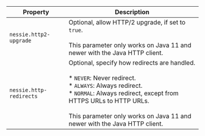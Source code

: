 | Property | Description |
|----------|-------------|
| `nessie.http2-upgrade` | Optional, allow HTTP/2 upgrade, if set to `true`. <br><br>This parameter only works on Java 11 and newer with the Java HTTP client. |
| `nessie.http-redirects` | Optional, specify how redirects are handled. <br><br> * `NEVER`: Never redirect.    <br> * `ALWAYS`: Always redirect.    <br> * `NORMAL`: Always redirect, except from HTTPS URLs to HTTP URLs.  <br><br>This parameter only works on Java 11 and newer with the Java HTTP client. |
